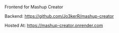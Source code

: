 Frontend for Mashup Creator

Backend: https://github.com/Jo3kerR/mashup-creator

Hosted At: https://mashup-creator.onrender.com
